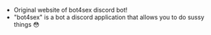 - Original website of bot4sex discord bot!
- "bot4sex" is a bot a discord application that allows you to do sussy things 😳

<!---
Use the bot in your server!
--->

